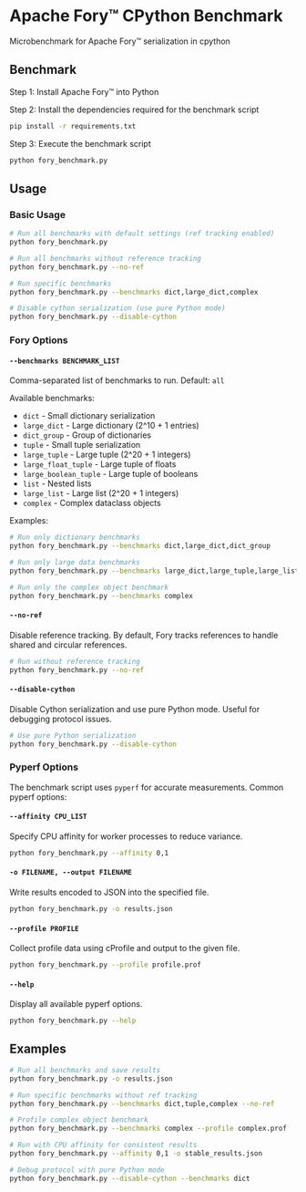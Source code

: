 # Apache Fory™ CPython Benchmark

Microbenchmark for Apache Fory™ serialization in cpython

## Benchmark

Step 1: Install Apache Fory™ into Python

Step 2: Install the dependencies required for the benchmark script

```bash
pip install -r requirements.txt
```

Step 3: Execute the benchmark script

```bash
python fory_benchmark.py
```

## Usage

### Basic Usage

```bash
# Run all benchmarks with default settings (ref tracking enabled)
python fory_benchmark.py

# Run all benchmarks without reference tracking
python fory_benchmark.py --no-ref

# Run specific benchmarks
python fory_benchmark.py --benchmarks dict,large_dict,complex

# Disable cython serialization (use pure Python mode)
python fory_benchmark.py --disable-cython
```

### Fory Options

#### `--benchmarks BENCHMARK_LIST`

Comma-separated list of benchmarks to run. Default: `all`

Available benchmarks:

- `dict` - Small dictionary serialization
- `large_dict` - Large dictionary (2^10 + 1 entries)
- `dict_group` - Group of dictionaries
- `tuple` - Small tuple serialization
- `large_tuple` - Large tuple (2^20 + 1 integers)
- `large_float_tuple` - Large tuple of floats
- `large_boolean_tuple` - Large tuple of booleans
- `list` - Nested lists
- `large_list` - Large list (2^20 + 1 integers)
- `complex` - Complex dataclass objects

Examples:

```bash
# Run only dictionary benchmarks
python fory_benchmark.py --benchmarks dict,large_dict,dict_group

# Run only large data benchmarks
python fory_benchmark.py --benchmarks large_dict,large_tuple,large_list

# Run only the complex object benchmark
python fory_benchmark.py --benchmarks complex
```

#### `--no-ref`

Disable reference tracking. By default, Fory tracks references to handle shared and circular references.

```bash
# Run without reference tracking
python fory_benchmark.py --no-ref
```

#### `--disable-cython`

Disable Cython serialization and use pure Python mode. Useful for debugging protocol issues.

```bash
# Use pure Python serialization
python fory_benchmark.py --disable-cython
```

### Pyperf Options

The benchmark script uses `pyperf` for accurate measurements. Common pyperf options:

#### `--affinity CPU_LIST`

Specify CPU affinity for worker processes to reduce variance.

```bash
python fory_benchmark.py --affinity 0,1
```

#### `-o FILENAME, --output FILENAME`

Write results encoded to JSON into the specified file.

```bash
python fory_benchmark.py -o results.json
```

#### `--profile PROFILE`

Collect profile data using cProfile and output to the given file.

```bash
python fory_benchmark.py --profile profile.prof
```

#### `--help`

Display all available pyperf options.

```bash
python fory_benchmark.py --help
```

## Examples

```bash
# Run all benchmarks and save results
python fory_benchmark.py -o results.json

# Run specific benchmarks without ref tracking
python fory_benchmark.py --benchmarks dict,tuple,complex --no-ref

# Profile complex object benchmark
python fory_benchmark.py --benchmarks complex --profile complex.prof

# Run with CPU affinity for consistent results
python fory_benchmark.py --affinity 0,1 -o stable_results.json

# Debug protocol with pure Python mode
python fory_benchmark.py --disable-cython --benchmarks dict
```

